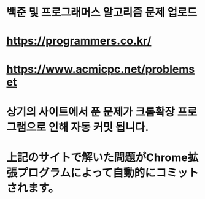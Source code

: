 # 백준 및 프로그래머스 알고리즘 문제 업로드
# https://programmers.co.kr/
# https://www.acmicpc.net/problemset

# 상기의 사이트에서 푼 문제가 크롬확장 프로그램으로 인해 자동 커밋 됩니다.  
# 上記のサイトで解いた問題がChrome拡張プログラムによって自動的にコミットされます。
